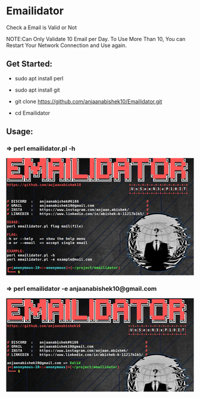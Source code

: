 # Emailidator

Check a Email is Valid or Not

NOTE:Can Only Validate 10 Email per Day. To Use More Than 10, You can Restart Your Network Connection and Use again.

<h2> Get Started: </h2>

* sudo apt install perl

* sudo apt install git

* git clone https://github.com/anjaanabishek10/Emailidator.git

* cd Emailidator

<h2> Usage: </h2>

<h3> => perl emailidator.pl -h </h3>

![help](1.png)

<h3> => perl emailidator -e anjaanabishek10@gmail.com </h3>

![singlemail](2.png)
